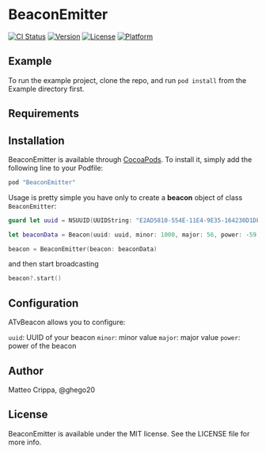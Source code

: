 # BeaconEmitter

[![CI Status](http://img.shields.io/travis/matteocrippa/BeaconEmitter.svg?style=flat)](https://travis-ci.org/Matteo/BeaconEmitter)
[![Version](https://img.shields.io/cocoapods/v/BeaconEmitter.svg?style=flat)](http://cocoapods.org/pods/BeaconEmitter)
[![License](https://img.shields.io/cocoapods/l/BeaconEmitter.svg?style=flat)](http://cocoapods.org/pods/BeaconEmitter)
[![Platform](https://img.shields.io/cocoapods/p/BeaconEmitter.svg?style=flat)](http://cocoapods.org/pods/BeaconEmitter)

## Example

To run the example project, clone the repo, and run `pod install` from the Example directory first.

## Requirements

## Installation

BeaconEmitter is available through [CocoaPods](http://cocoapods.org). To install
it, simply add the following line to your Podfile:

```ruby
pod "BeaconEmitter"
```

Usage is pretty simple you have only to create a **beacon** object of class `BeaconEmitter`:

```swift
guard let uuid = NSUUID(UUIDString: "E2AD5810-554E-11E4-9E35-164230D1DF67") else { return true }

let beaconData = Beacon(uuid: uuid, minor: 1000, major: 56, power: -59)

beacon = BeaconEmitter(beacon: beaconData)

```

and then start broadcasting

```swift
beacon?.start()
```

## Configuration

ATvBeacon allows you to configure:

`uuid`: UUID of your beacon
`minor`: minor value
`major`: major value
`power`: power of the beacon


## Author

Matteo Crippa, @ghego20


## License

BeaconEmitter is available under the MIT license. See the LICENSE file for more info.
